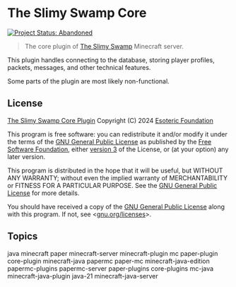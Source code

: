 # The Slimy Swamp Core

[![Project Status: Abandoned](./assets/images/badges/status.svg)](./)

> The core plugin of [The Slimy Swamp](https://www.github.com/TheSlimySwamp) Minecraft server.

This plugin handles connecting to the database, storing player profiles, packets, messages, and other technical features.

Some parts of the plugin are most likely non-functional.

## License

[The Slimy Swamp Core Plugin](./) Copyright (C) 2024 [Esoteric Foundation](https://esoteric.foundation)

This program is free software: you can redistribute it and/or modify it under the terms of the [GNU General Public License](./LICENSE) as published by the [Free Software Foundation](https://www.fsf.org/), either [version 3](./LICENSE) of the License, or (at your option) any later version.

This program is distributed in the hope that it will be useful, but WITHOUT ANY WARRANTY; without even the implied warranty of MERCHANTABILITY or FITNESS FOR A PARTICULAR PURPOSE. See the [GNU General Public License](./LICENSE) for more details.

You should have received a copy of the [GNU General Public License](./LICENSE) along with this program. If not, see <[gnu.org/licenses](https://www.gnu.org/licenses/)>.

## Topics

java minecraft paper minecraft-server minecraft-plugin mc paper-plugin core-plugin minecraft-java papermc paper-mc minecraft-java-edition papermc-plugins papermc-server paper-plugins core-plugins mc-java minecraft-java-plugin java-21 minecraft-java-server
